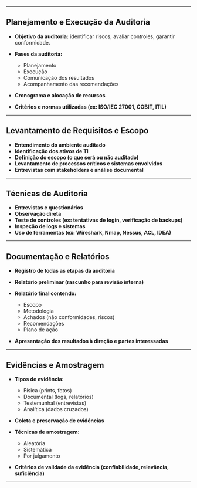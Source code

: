 
---

## **Planejamento e Execução da Auditoria**

* **Objetivo da auditoria:** identificar riscos, avaliar controles, garantir conformidade.
* **Fases da auditoria:**

  * Planejamento
  * Execução
  * Comunicação dos resultados
  * Acompanhamento das recomendações
* **Cronograma e alocação de recursos**
* **Critérios e normas utilizadas (ex: ISO/IEC 27001, COBIT, ITIL)**

---

## **Levantamento de Requisitos e Escopo**

* **Entendimento do ambiente auditado**
* **Identificação dos ativos de TI**
* **Definição do escopo (o que será ou não auditado)**
* **Levantamento de processos críticos e sistemas envolvidos**
* **Entrevistas com stakeholders e análise documental**

---

## **Técnicas de Auditoria**

* **Entrevistas e questionários**
* **Observação direta**
* **Teste de controles (ex: tentativas de login, verificação de backups)**
* **Inspeção de logs e sistemas**
* **Uso de ferramentas (ex: Wireshark, Nmap, Nessus, ACL, IDEA)**

---

## **Documentação e Relatórios**

* **Registro de todas as etapas da auditoria**
* **Relatório preliminar (rascunho para revisão interna)**
* **Relatório final contendo:**

  * Escopo
  * Metodologia
  * Achados (não conformidades, riscos)
  * Recomendações
  * Plano de ação
* **Apresentação dos resultados à direção e partes interessadas**

---

## **Evidências e Amostragem**

* **Tipos de evidência:**

  * Física (prints, fotos)
  * Documental (logs, relatórios)
  * Testemunhal (entrevistas)
  * Analítica (dados cruzados)
* **Coleta e preservação de evidências**
* **Técnicas de amostragem:**

  * Aleatória
  * Sistemática
  * Por julgamento
* **Critérios de validade da evidência (confiabilidade, relevância, suficiência)**

---
